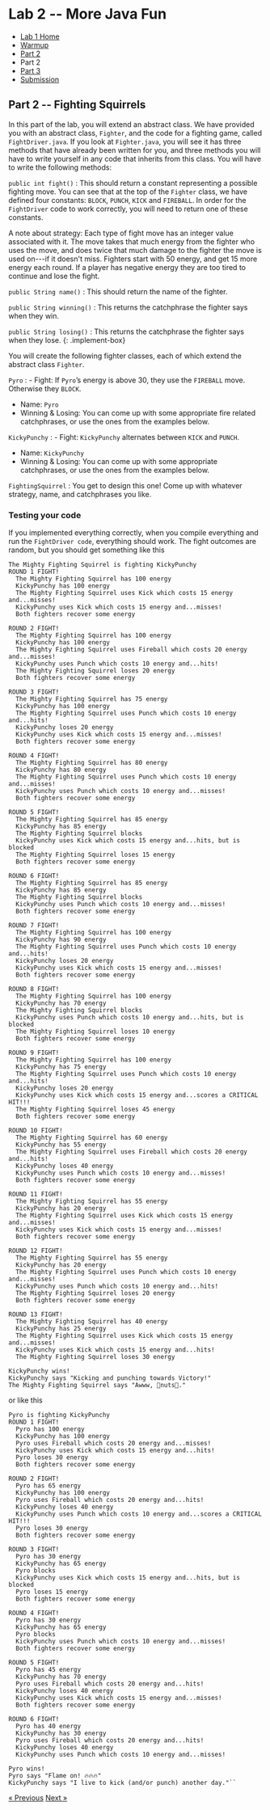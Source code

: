 # Lab 2 -- More Java Fun

* [Lab 1 Home](index.html)
* [Warmup](warmup.html)
* [Part 2](part1.html)
* Part 2
* [Part 3](part3.html)
* [Submission](submission.html)

## Part 2 -- Fighting Squirrels

In this part of the lab, you will extend an abstract class.  We have provided
you with an abstract class, `Fighter`, and the code for a fighting game, called
`FightDriver.java`.  If you look at `Fighter.java`, you will see it has three
methods that have already been written for you, and three methods you will
have to write yourself in any code that inherits from this class.  You will
have to write the following methods:

`public int fight()`
: This should return a constant representing a possible
  fighting move.  You can see that at the top of the `Fighter` class, we have
  defined four constants: `BLOCK`, `PUNCH`, `KICK` and `FIREBALL`.  In order
  for the `FightDriver` code to work correctly, you will need to return one of
  these constants.

  A note about strategy:  Each type of fight move has an integer value
  associated with it.  The move takes that much energy from the fighter who
  uses the move, and does twice that much damage to the fighter the move is
  used on---if it doesn't miss.  Fighters start with 50 energy, and get 15 more
  energy each round.  If a player has negative energy they are too tired to
  continue and lose the fight.

`public String name()`
: This should return the name of the fighter.

`public String winning()`
: This returns the catchphrase the fighter says when they win.

`public String losing()`
:  This returns the catchphrase the fighter says when they lose.
{: .implement-box}

You will create the following fighter classes, each of which extend the
abstract class `Fighter`.

`Pyro`
: - Fight: If `Pyro`’s energy is above 30, they use the `FIREBALL` move.  Otherwise they `BLOCK`. 
  - Name: `Pyro`
  - Winning & Losing: You can come up with some appropriate fire related
    catchphrases, or use the ones from the examples below.  

`KickyPunchy`
: - Fight: `KickyPunchy` alternates between `KICK` and `PUNCH`.
  - Name: `KickyPunchy`
  - Winning & Losing: You can come up with some appropriate catchphrases, or
    use the ones from the examples below.  

`FightingSquirrel`
: You get to design this one! Come up with whatever strategy, name, and catchphrases you like.

### Testing your code

If you implemented everything correctly, when you compile everything and run
the `FightDriver code`, everything should work. The fight outcomes are random,
but you should get something like this
```
The Mighty Fighting Squirrel is fighting KickyPunchy
ROUND 1 FIGHT!
  The Mighty Fighting Squirrel has 100 energy
  KickyPunchy has 100 energy
  The Mighty Fighting Squirrel uses Kick which costs 15 energy and...misses!
  KickyPunchy uses Kick which costs 15 energy and...misses!
  Both fighters recover some energy

ROUND 2 FIGHT!
  The Mighty Fighting Squirrel has 100 energy
  KickyPunchy has 100 energy
  The Mighty Fighting Squirrel uses Fireball which costs 20 energy and...misses!
  KickyPunchy uses Punch which costs 10 energy and...hits!
  The Mighty Fighting Squirrel loses 20 energy
  Both fighters recover some energy

ROUND 3 FIGHT!
  The Mighty Fighting Squirrel has 75 energy
  KickyPunchy has 100 energy
  The Mighty Fighting Squirrel uses Punch which costs 10 energy and...hits!
  KickyPunchy loses 20 energy
  KickyPunchy uses Kick which costs 15 energy and...misses!
  Both fighters recover some energy

ROUND 4 FIGHT!
  The Mighty Fighting Squirrel has 80 energy
  KickyPunchy has 80 energy
  The Mighty Fighting Squirrel uses Punch which costs 10 energy and...misses!
  KickyPunchy uses Punch which costs 10 energy and...misses!
  Both fighters recover some energy

ROUND 5 FIGHT!
  The Mighty Fighting Squirrel has 85 energy
  KickyPunchy has 85 energy
  The Mighty Fighting Squirrel blocks
  KickyPunchy uses Kick which costs 15 energy and...hits, but is blocked
  The Mighty Fighting Squirrel loses 15 energy
  Both fighters recover some energy

ROUND 6 FIGHT!
  The Mighty Fighting Squirrel has 85 energy
  KickyPunchy has 85 energy
  The Mighty Fighting Squirrel blocks
  KickyPunchy uses Punch which costs 10 energy and...misses!
  Both fighters recover some energy

ROUND 7 FIGHT!
  The Mighty Fighting Squirrel has 100 energy
  KickyPunchy has 90 energy
  The Mighty Fighting Squirrel uses Punch which costs 10 energy and...hits!
  KickyPunchy loses 20 energy
  KickyPunchy uses Kick which costs 15 energy and...misses!
  Both fighters recover some energy

ROUND 8 FIGHT!
  The Mighty Fighting Squirrel has 100 energy
  KickyPunchy has 70 energy
  The Mighty Fighting Squirrel blocks
  KickyPunchy uses Punch which costs 10 energy and...hits, but is blocked
  The Mighty Fighting Squirrel loses 10 energy
  Both fighters recover some energy

ROUND 9 FIGHT!
  The Mighty Fighting Squirrel has 100 energy
  KickyPunchy has 75 energy
  The Mighty Fighting Squirrel uses Punch which costs 10 energy and...hits!
  KickyPunchy loses 20 energy
  KickyPunchy uses Kick which costs 15 energy and...scores a CRITICAL HIT!!!
  The Mighty Fighting Squirrel loses 45 energy
  Both fighters recover some energy

ROUND 10 FIGHT!
  The Mighty Fighting Squirrel has 60 energy
  KickyPunchy has 55 energy
  The Mighty Fighting Squirrel uses Fireball which costs 20 energy and...hits!
  KickyPunchy loses 40 energy
  KickyPunchy uses Punch which costs 10 energy and...misses!
  Both fighters recover some energy

ROUND 11 FIGHT!
  The Mighty Fighting Squirrel has 55 energy
  KickyPunchy has 20 energy
  The Mighty Fighting Squirrel uses Kick which costs 15 energy and...misses!
  KickyPunchy uses Kick which costs 15 energy and...misses!
  Both fighters recover some energy

ROUND 12 FIGHT!
  The Mighty Fighting Squirrel has 55 energy
  KickyPunchy has 20 energy
  The Mighty Fighting Squirrel uses Punch which costs 10 energy and...misses!
  KickyPunchy uses Punch which costs 10 energy and...hits!
  The Mighty Fighting Squirrel loses 20 energy
  Both fighters recover some energy

ROUND 13 FIGHT!
  The Mighty Fighting Squirrel has 40 energy
  KickyPunchy has 25 energy
  The Mighty Fighting Squirrel uses Kick which costs 15 energy and...misses!
  KickyPunchy uses Kick which costs 15 energy and...hits!
  The Mighty Fighting Squirrel loses 30 energy

KickyPunchy wins!
KickyPunchy says "Kicking and punching towards Victory!"
The Mighty Fighting Squirrel says "Awww, 🥜nuts🥜."
```
or like this
```
Pyro is fighting KickyPunchy
ROUND 1 FIGHT!
  Pyro has 100 energy
  KickyPunchy has 100 energy
  Pyro uses Fireball which costs 20 energy and...misses!
  KickyPunchy uses Kick which costs 15 energy and...hits!
  Pyro loses 30 energy
  Both fighters recover some energy

ROUND 2 FIGHT!
  Pyro has 65 energy
  KickyPunchy has 100 energy
  Pyro uses Fireball which costs 20 energy and...hits!
  KickyPunchy loses 40 energy
  KickyPunchy uses Punch which costs 10 energy and...scores a CRITICAL HIT!!!
  Pyro loses 30 energy
  Both fighters recover some energy

ROUND 3 FIGHT!
  Pyro has 30 energy
  KickyPunchy has 65 energy
  Pyro blocks
  KickyPunchy uses Kick which costs 15 energy and...hits, but is blocked
  Pyro loses 15 energy
  Both fighters recover some energy

ROUND 4 FIGHT!
  Pyro has 30 energy
  KickyPunchy has 65 energy
  Pyro blocks
  KickyPunchy uses Punch which costs 10 energy and...misses!
  Both fighters recover some energy

ROUND 5 FIGHT!
  Pyro has 45 energy
  KickyPunchy has 70 energy
  Pyro uses Fireball which costs 20 energy and...hits!
  KickyPunchy loses 40 energy
  KickyPunchy uses Kick which costs 15 energy and...misses!
  Both fighters recover some energy

ROUND 6 FIGHT!
  Pyro has 40 energy
  KickyPunchy has 30 energy
  Pyro uses Fireball which costs 20 energy and...hits!
  KickyPunchy loses 40 energy
  KickyPunchy uses Punch which costs 10 energy and...misses!

Pyro wins!
Pyro says "Flame on! 🔥🔥🔥"
KickyPunchy says "I live to kick (and/or punch) another day."``
```

[&laquo; Previous](part1.html)   [Next &raquo;](part3.html)